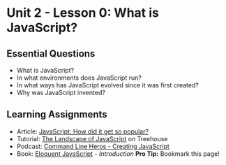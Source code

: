 # Unit 2 - Lesson 0: What is JavaScript?

## Essential Questions
* What is JavaScript?
* In what environments does JavaScript run?
* In what ways has JavaScript evolved since it was first created?
* Why was JavaScript invented?

## Learning Assignments
* Article: [JavaScript: How did it get so popular?](https://news.codecademy.com/javascript-history-popularity/)
* Tutorial: [The Landscape of JavaScript](https://teamtreehouse.com/library/the-landscape-of-javascript) on Treehouse
* Podcast: [Command Line Heros - Creating JavaScript](https://www.youtube.com/watch?v=8OKp3zQsDdE)
* Book: [Eloquent JavaScript](https://eloquentjavascript.net/) - _Introduction_ 
  **Pro Tip:** Bookmark this page!

